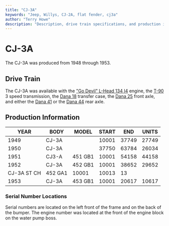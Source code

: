 ```yaml
---
title: "CJ-3A"
keywords: "Jeep, Willys, CJ-2A, flat fender, cj3a"
author: "Terry Howe"
description: "Description, drive train specifications, and production information for the Willys Jeep CJ-3A"
---
```


# CJ-3A

The CJ-3A was produced from 1948 through 1953.

## Drive Train

The CJ-3A was available with the ["Go Devil" L-Head 134 I4](../engine/factory/godevil134.md) engine, the [T-90](../transmission/factory/t90.md) 3 speed transmission, the [Dana 18](../xfer/factory/d18.md) transfer case, the [Dana 25](../axle/factory/d25.md) front axle, and either the [Dana 41](../axle/factory/d41.md) or the [Dana 44](../axle/factory/d44.md) rear axle.

## Production Information

| YEAR        | BODY    | MODEL   | START | END   | UNITS |
|-------------|---------|---------|-------|-------|-------|
| 1949        | CJ-3A   |         | 10001 | 37749 | 27749 |
| 1950        | CJ-3A   |         | 37750 | 63784 | 26034 |
| 1951        | CJ3-A   | 451 GB1 | 10001 | 54158 | 44158 |
| 1952        | CJ-3A   | 452 GB1 | 10001 | 38652 | 29652 |
| CJ-3A ST CH | 452 GA1 | 10001   | 10013 | 13    |       |
| 1953        | CJ-3A   | 453 GB1 | 10001 | 20617 | 10617 |

### Serial Number Locations

Serial numbers are located on the left front of the frame and on the back of the bumper. The engine number was located at the front of the engine block on the water pump boss.